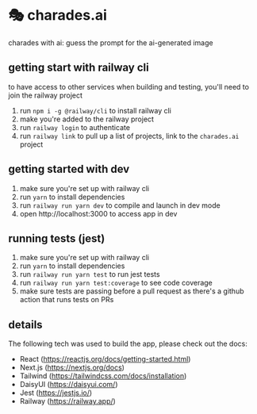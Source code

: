 # 🎭 charades.ai

charades with ai: guess the prompt for the ai-generated image

## getting start with railway cli

to have access to other services when building and testing, you'll need to
join the railway project

1. run `npm i -g @railway/cli` to install railway cli
2. make you're added to the railway project
3. run `railway login` to authenticate
4. run `railway link` to pull up a list of projects, link to the `charades.ai` project

## getting started with dev

1. make sure you're set up with railway cli
2. run `yarn` to install dependencies
3. run `railway run yarn dev` to compile and launch in dev mode
4. open http://localhost:3000 to access app in dev

## running tests (jest)

1. make sure you're set up with railway cli
2. run `yarn` to install dependencies
3. run `railway run yarn test` to run jest tests
4. run `railway run yarn test:coverage` to see code coverage
5. make sure tests are passing before a pull request as there's a github action that runs tests on PRs

## details

The following tech was used to build the app, please check out the docs:

- React (https://reactjs.org/docs/getting-started.html)
- Next.js (https://nextjs.org/docs)
- Tailwind (https://tailwindcss.com/docs/installation)
- DaisyUI (https://daisyui.com/)
- Jest (https://jestjs.io/)
- Railway (https://railway.app/)
